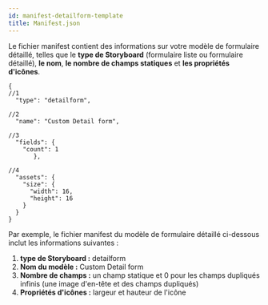 ```yaml
---
id: manifest-detailform-template
title: Manifest.json
---
```

Le fichier manifest contient des informations sur votre modèle de formulaire détaillé, telles que le **type de Storyboard** (formulaire liste ou formulaire détaillé), **le nom**, **le nombre de champs statiques** et **les propriétés d'icônes**.

    {
    //1
      "type": "detailform",
    
    //2
      "name": "Custom Detail form",
    
    //3
      "fields": {
        "count": 1
           },
    
    //4
      "assets": {
        "size": {
          "width": 16,
          "height": 16
        }
      }
    }
    
    

Par exemple, le fichier manifest du modèle de formulaire détaillé ci-dessous inclut les informations suivantes :

1. **type de Storyboard :** detailform
2. **Nom du modèle :** Custom Detail form
3. **Nombre de champs :** un champ statique et 0 pour les champs dupliqués infinis (une image d'en-tête et des champs dupliqués)
4. **Propriétés d'icônes :** largeur et hauteur de l'icône